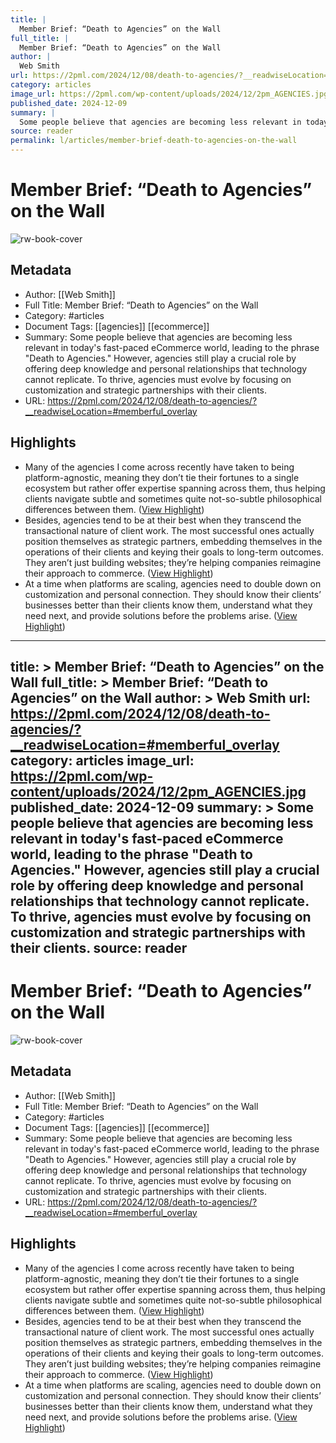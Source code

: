 ```yaml
---
title: |
  Member Brief: “Death to Agencies” on the Wall
full_title: |
  Member Brief: “Death to Agencies” on the Wall
author: |
  Web Smith
url: https://2pml.com/2024/12/08/death-to-agencies/?__readwiseLocation=#memberful_overlay
category: articles
image_url: https://2pml.com/wp-content/uploads/2024/12/2pm_AGENCIES.jpg
published_date: 2024-12-09
summary: |
  Some people believe that agencies are becoming less relevant in today's fast-paced eCommerce world, leading to the phrase "Death to Agencies." However, agencies still play a crucial role by offering deep knowledge and personal relationships that technology cannot replicate. To thrive, agencies must evolve by focusing on customization and strategic partnerships with their clients.
source: reader
permalink: l/articles/member-brief-death-to-agencies-on-the-wall
---
```

# Member Brief: “Death to Agencies” on the Wall

![rw-book-cover](https://2pml.com/wp-content/uploads/2024/12/2pm_AGENCIES.jpg)

## Metadata
- Author: [[Web Smith]]
- Full Title: Member Brief: “Death to Agencies” on the Wall
- Category: #articles
- Document Tags: [[agencies]] [[ecommerce]] 
- Summary: Some people believe that agencies are becoming less relevant in today's fast-paced eCommerce world, leading to the phrase "Death to Agencies." However, agencies still play a crucial role by offering deep knowledge and personal relationships that technology cannot replicate. To thrive, agencies must evolve by focusing on customization and strategic partnerships with their clients.
- URL: https://2pml.com/2024/12/08/death-to-agencies/?__readwiseLocation=#memberful_overlay

## Highlights
- Many of the agencies I come across recently have taken to being platform-agnostic, meaning they don’t tie their fortunes to a single ecosystem but rather offer expertise spanning across them, thus helping clients navigate subtle and sometimes quite not-so-subtle philosophical differences between them. ([View Highlight](https://read.readwise.io/read/01jg3ypxjbqrzqjegn2spwjx2s))
- Besides, agencies tend to be at their best when they transcend the transactional nature of client work. The most successful ones actually position themselves as strategic partners, embedding themselves in the operations of their clients and keying their goals to long-term outcomes. They aren’t just building websites; they’re helping companies reimagine their approach to commerce. ([View Highlight](https://read.readwise.io/read/01jg3yrthycbzw0q84sjzv1r9s))
- At a time when platforms are scaling, agencies need to double down on customization and personal connection. They should know their clients’ businesses better than their clients know them, understand what they need next, and provide solutions before the problems arise. ([View Highlight](https://read.readwise.io/read/01jg3ysgkyjnr6ym9222np7chj))


---
title: >
  Member Brief: “Death to Agencies” on the Wall
full_title: >
  Member Brief: “Death to Agencies” on the Wall
author: >
  Web Smith
url: https://2pml.com/2024/12/08/death-to-agencies/?__readwiseLocation=#memberful_overlay
category: articles
image_url: https://2pml.com/wp-content/uploads/2024/12/2pm_AGENCIES.jpg
published_date: 2024-12-09
summary: >
  Some people believe that agencies are becoming less relevant in today's fast-paced eCommerce world, leading to the phrase "Death to Agencies." However, agencies still play a crucial role by offering deep knowledge and personal relationships that technology cannot replicate. To thrive, agencies must evolve by focusing on customization and strategic partnerships with their clients.
source: reader
---
# Member Brief: “Death to Agencies” on the Wall

![rw-book-cover](https://2pml.com/wp-content/uploads/2024/12/2pm_AGENCIES.jpg)

## Metadata
- Author: [[Web Smith]]
- Full Title: Member Brief: “Death to Agencies” on the Wall
- Category: #articles
- Document Tags: [[agencies]] [[ecommerce]] 
- Summary: Some people believe that agencies are becoming less relevant in today's fast-paced eCommerce world, leading to the phrase "Death to Agencies." However, agencies still play a crucial role by offering deep knowledge and personal relationships that technology cannot replicate. To thrive, agencies must evolve by focusing on customization and strategic partnerships with their clients.
- URL: https://2pml.com/2024/12/08/death-to-agencies/?__readwiseLocation=#memberful_overlay

## Highlights
- Many of the agencies I come across recently have taken to being platform-agnostic, meaning they don’t tie their fortunes to a single ecosystem but rather offer expertise spanning across them, thus helping clients navigate subtle and sometimes quite not-so-subtle philosophical differences between them. ([View Highlight](https://read.readwise.io/read/01jg3ypxjbqrzqjegn2spwjx2s))
- Besides, agencies tend to be at their best when they transcend the transactional nature of client work. The most successful ones actually position themselves as strategic partners, embedding themselves in the operations of their clients and keying their goals to long-term outcomes. They aren’t just building websites; they’re helping companies reimagine their approach to commerce. ([View Highlight](https://read.readwise.io/read/01jg3yrthycbzw0q84sjzv1r9s))
- At a time when platforms are scaling, agencies need to double down on customization and personal connection. They should know their clients’ businesses better than their clients know them, understand what they need next, and provide solutions before the problems arise. ([View Highlight](https://read.readwise.io/read/01jg3ysgkyjnr6ym9222np7chj))


